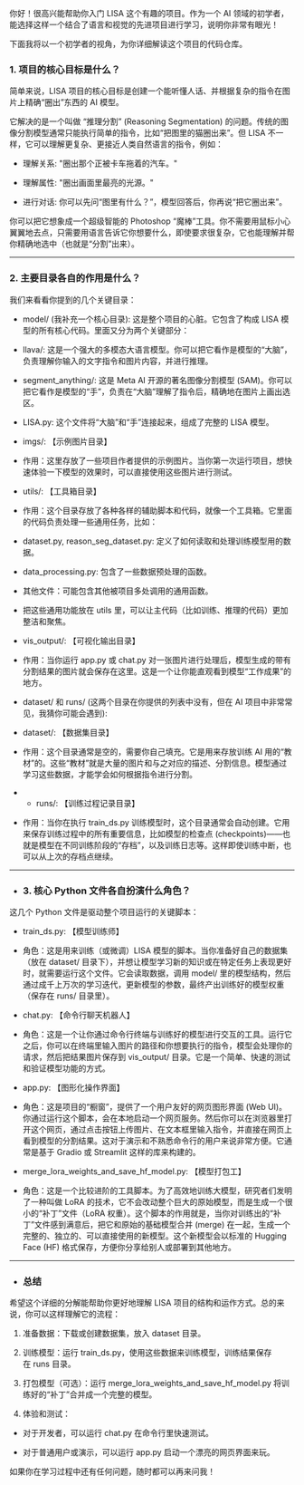 你好！很高兴能帮助你入门 LISA 这个有趣的项目。作为一个 AI 领域的初学者，能选择这样一个结合了语言和视觉的先进项目进行学习，说明你非常有眼光！

下面我将以一个初学者的视角，为你详细解读这个项目的代码仓库。

### 1. 项目的核心目标是什么？

简单来说，LISA 项目的核心目标是创建一个能听懂人话、并根据复杂的指令在图片上精确“圈出”东西的 AI 模型。

它解决的是一个叫做 “推理分割” (Reasoning Segmentation) 的问题。传统的图像分割模型通常只能执行简单的指令，比如“把图里的猫圈出来”。但 LISA 不一样，它可以理解更复杂、更接近人类自然语言的指令，例如：

- 理解关系: "圈出那个正被卡车拖着的汽车。"

- 理解属性: "圈出画面里最亮的光源。"

- 进行对话: 你可以先问“图里有什么？”，模型回答后，你再说“把它圈出来”。

你可以把它想象成一个超级智能的 Photoshop “魔棒”工具。你不需要用鼠标小心翼翼地去点，只需要用语言告诉它你想要什么，即使要求很复杂，它也能理解并帮你精确地选中（也就是“分割”出来）。

---
### 2. 主要目录各自的作用是什么？

我们来看看你提到的几个关键目录：

- model/ (我补充一个核心目录): 这是整个项目的心脏。它包含了构成 LISA 模型的所有核心代码。里面又分为两个关键部分：

- llava/: 这是一个强大的多模态大语言模型。你可以把它看作是模型的“大脑”，负责理解你输入的文字指令和图片内容，并进行推理。

- segment_anything/: 这是 Meta AI 开源的著名图像分割模型 (SAM)。你可以把它看作是模型的“手”，负责在“大脑”理解了指令后，精确地在图片上画出选区。

- LISA.py: 这个文件将“大脑”和“手”连接起来，组成了完整的 LISA 模型。

- imgs/: 【示例图片目录】

- 作用：这里存放了一些项目作者提供的示例图片。当你第一次运行项目，想快速体验一下模型的效果时，可以直接使用这些图片进行测试。

- utils/: 【工具箱目录】

- 作用：这个目录存放了各种各样的辅助脚本和代码，就像一个工具箱。它里面的代码负责处理一些通用任务，比如：

- dataset.py, reason_seg_dataset.py: 定义了如何读取和处理训练模型用的数据。

- data_processing.py: 包含了一些数据预处理的函数。

- 其他文件：可能包含其他被项目多处调用的通用函数。

- 把这些通用功能放在 utils 里，可以让主代码（比如训练、推理的代码）更加整洁和聚焦。

- vis_output/: 【可视化输出目录】

- 作用：当你运行 app.py 或 chat.py 对一张图片进行处理后，模型生成的带有分割结果的图片就会保存在这里。这是一个让你能直观看到模型“工作成果”的地方。

- dataset/ 和 runs/ (这两个目录在你提供的列表中没有，但在 AI 项目中非常常见，我猜你可能会遇到):

- dataset/: 【数据集目录】

- 作用：这个目录通常是空的，需要你自己填充。它是用来存放训练 AI 用的“教材”的。这些“教材”就是大量的图片和与之对应的描述、分割信息。模型通过学习这些数据，才能学会如何根据指令进行分割。
- - runs/: 【训练过程记录目录】

- 作用：当你在执行 train_ds.py 训练模型时，这个目录通常会自动创建。它用来保存训练过程中的所有重要信息，比如模型的检查点 (checkpoints)——也就是模型在不同训练阶段的“存档”，以及训练日志等。这样即使训练中断，也可以从上次的存档点继续。

---

- ### 3. 核心 Python 文件各自扮演什么角色？

这几个 Python 文件是驱动整个项目运行的关键脚本：

- train_ds.py: 【模型训练师】

- 角色：这是用来训练（或微调）LISA 模型的脚本。当你准备好自己的数据集（放在 dataset/ 目录下），并想让模型学习新的知识或在特定任务上表现更好时，就需要运行这个文件。它会读取数据，调用 model/ 里的模型结构，然后通过成千上万次的学习迭代，更新模型的参数，最终产出训练好的模型权重（保存在 runs/ 目录里）。

- chat.py: 【命令行聊天机器人】

- 角色：这是一个让你通过命令行终端与训练好的模型进行交互的工具。运行它之后，你可以在终端里输入图片的路径和你想要执行的指令，模型会处理你的请求，然后把结果图片保存到 vis_output/ 目录。它是一个简单、快速的测试和验证模型功能的方式。

- app.py: 【图形化操作界面】

- 角色：这是项目的“橱窗”，提供了一个用户友好的网页图形界面 (Web UI)。你通过运行这个脚本，会在本地启动一个网页服务。然后你可以在浏览器里打开这个网页，通过点击按钮上传图片、在文本框里输入指令，并直接在网页上看到模型的分割结果。这对于演示和不熟悉命令行的用户来说非常方便。它通常是基于 Gradio 或 Streamlit 这样的库来构建的。

- merge_lora_weights_and_save_hf_model.py: 【模型打包工】

- 角色：这是一个比较进阶的工具脚本。为了高效地训练大模型，研究者们发明了一种叫做 LoRA 的技术，它不会改动整个巨大的原始模型，而是生成一个很小的“补丁”文件（LoRA 权重）。这个脚本的作用就是，当你对训练出的“补丁”文件感到满意后，把它和原始的基础模型合并 (merge) 在一起，生成一个完整的、独立的、可以直接使用的新模型。这个新模型会以标准的 Hugging Face (HF) 格式保存，方便你分享给别人或部署到其他地方。

---

- ### 总结

希望这个详细的分解能帮助你更好地理解 LISA 项目的结构和运作方式。总的来说，你可以这样理解它的流程：

1. 准备数据：下载或创建数据集，放入 dataset 目录。

2. 训练模型：运行 train_ds.py，使用这些数据来训练模型，训练结果保存在 runs 目录。

3. 打包模型（可选）：运行 merge_lora_weights_and_save_hf_model.py 将训练好的“补丁”合并成一个完整的模型。

4. 体验和测试：

- 对于开发者，可以运行 chat.py 在命令行里快速测试。

- 对于普通用户或演示，可以运行 app.py 启动一个漂亮的网页界面来玩。

如果你在学习过程中还有任何问题，随时都可以再来问我！